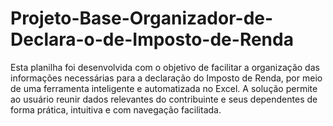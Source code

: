 # Projeto-Base-Organizador-de-Declara-o-de-Imposto-de-Renda
Esta planilha foi desenvolvida com o objetivo de facilitar a organização das informações necessárias para a declaração do Imposto de Renda, por meio de uma ferramenta inteligente e automatizada no Excel. A solução permite ao usuário reunir dados relevantes do contribuinte e seus dependentes de forma prática, intuitiva e com navegação facilitada.
